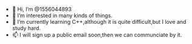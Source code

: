 - 👋 Hi, I’m @1556044893
- 👀 I’m interested in many kinds of things. 
- 🌱 I’m currently learning C++,although it is quite difficult,but I love and study hard.
- 📫 I will sign up a public email soon,then we can communciate by it.

<!---
1556044893/1556044893 is a ✨ special ✨ repository because its `README.md` (this file) appears on your GitHub profile.
You can click the Preview link to take a look at your changes.
--->
